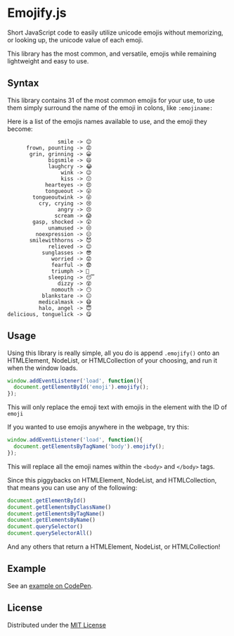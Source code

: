 # Emojify.js
Short JavaScript code to easily utilize unicode emojis without memorizing, or looking up, the unicode value of each emoji.

This library has the most common, and versatile, emojis while remaining lightweight and easy to use.

## Syntax 
This library contains 31 of the most common emojis for your use, to use them simply surround the name of the emoji in colons, like ```:emojiname:```


Here is a list of the emojis names available to use, and the emoji they become: 
```
                smile -> 😊
      frown, pounting -> 😡
       grin, grinning -> 😀
             bigsmile -> 😄
             laughcry -> 😂
                 wink -> 😉
                 kiss -> 😗
            hearteyes -> 😍
            tongueout -> 😛
        tongueoutwink -> 😜
          cry, crying -> 😢
                angry -> 😣
               scream -> 😱
        gasp, shocked -> 😲
             unamused -> 😒
         noexpression -> 😑
       smilewithhorns -> 😈
             relieved -> 😌
           sunglasses -> 😎
              worried -> 😟
              fearful -> 😨
              triumph -> 😤
             sleeping -> 😴
                dizzy -> 😵
              nomouth -> 😶
           blankstare -> 😐
          medicalmask -> 😷
          halo, angel -> 😇
delicious, tonguelick -> 😋
```

## Usage 
Using this library is really simple, all you do is append ```.emojify()``` onto an HTMLElement, NodeList, or HTMLCollection of your choosing, and run it when the window loads.

```javascript
window.addEventListener('load', function(){
  document.getElementById('emoji').emojify();
});
```
This will only replace the emoji text with emojis in the element with the ID of ```emoji```


If you wanted to use emojis anywhere in the webpage, try this:
```javascript
window.addEventListener('load', function(){
  document.getElementsByTagName('body').emojify();
});
```
This will replace all the emoji names within the ```<body>``` and ```</body>``` tags.


Since this piggybacks on HTMLElement, NodeList, and HTMLCollection, that means you can use any of the following:
```javascript
document.getElementById()
document.getElementsByClassName()
document.getElementsByTagName()
document.getElementsByName()
document.querySelector()
document.querySelectorAll()
```
And any others that return a HTMLElement, NodeList, or HTMLCollection!


## Example 
See an [example on CodePen](http://codepen.io/mwrouse/pen/EKZzRX).


## License 
Distributed under the [MIT License](https://raw.githubusercontent.com/mwrouse/emojify.js/master/LICENSE)

